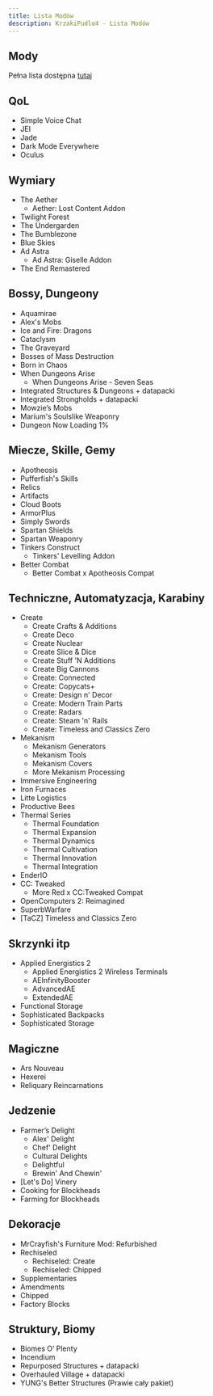 ```yaml
---
title: Lista Modów
description: KrzakiPudlo4 - Lista Modów
---
```


## Mody 
Pełna lista dostępna [tutaj](https://github.com/mr00k3/KrzakiPudlo4/blob/main/modlist.txt)

## QoL

- Simple Voice Chat
- JEI
- Jade
- Dark Mode Everywhere
- Oculus

## Wymiary

- The Aether
	- Aether: Lost Content Addon
- Twilight Forest  
- The Undergarden  
- The Bumblezone  
- Blue Skies  
- Ad Astra  
	- Ad Astra: Giselle Addon
- The End Remastered    

## Bossy, Dungeony

- Aquamirae
- Alex's Mobs
- Ice and Fire: Dragons  
- Cataclysm  
- The Graveyard
- Bosses of Mass Destruction  
- Born in Chaos
- When Dungeons Arise
	- When Dungeons Arise - Seven Seas  
- Integrated Structures & Dungeons + datapacki  
- Integrated Strongholds + datapacki
- Mowzie’s Mobs
- Marium's Soulslike Weaponry
- Dungeon Now Loading 1%

## Miecze, Skille, Gemy

- Apotheosis  
- Pufferfish's Skills    
- Relics
- Artifacts
- Cloud Boots
- ArmorPlus
- Simply Swords
- Spartan Shields
- Spartan Weaponry
- Tinkers Construct
	- Tinkers' Levelling Addon
- Better Combat
	- Better Combat x Apotheosis Compat

## Techniczne, Automatyzacja, Karabiny

- Create
	- Create Crafts & Additions
	- Create Deco
	- Create Nuclear
	- Create Slice & Dice
	- Create Stuff 'N Additions
	- Create Big Cannons
	- Create: Connected 
	- Create: Copycats+
	- Create: Design n' Decor
	- Create: Modern Train Parts   
	- Create: Radars  
	- Create: Steam 'n' Rails
	- Create: Timeless and Classics Zero
- Mekanism
	- Mekanism Generators
	- Mekanism Tools
	- Mekanism Covers
	- More Mekanism Processing
- Immersive Engineering
- Iron Furnaces
- Litte Logistics
- Productive Bees
- Thermal Series
	- Thermal Foundation
	- Thermal Expansion
	- Thermal Dynamics
	- Thermal Cultivation
	- Thermal Innovation
	- Thermal Integration  
- EnderIO  
- CC: Tweaked
	- More Red x CC:Tweaked Compat
- OpenComputers 2: Reimagined  
- SuperbWarfare
- [TaCZ] Timeless and Classics Zero

## Skrzynki itp

- Applied Energistics 2
	- Applied Energistics 2 Wireless Terminals
    - AEInfinityBooster
    - AdvancedAE
    - ExtendedAE
- Functional Storage
- Sophisticated Backpacks
- Sophisticated Storage

## Magiczne

- Ars Nouveau  
- Hexerei  
- Reliquary Reincarnations

## Jedzenie

- Farmer’s Delight
	- Alex' Delight
	- Chef' Delight
	- Cultural Delights
	- Delightful
	- Brewin' And Chewin'
- [Let's Do] Vinery
- Cooking for Blockheads
- Farming for Blockheads


## Dekoracje

- MrCrayfish's Furniture Mod: Refurbished
- Rechiseled
	- Rechiseled: Create
	- Rechiseled: Chipped
- Supplementaries
- Amendments
- Chipped
- Factory Blocks

## Struktury, Biomy

- Biomes O’ Plenty  
- Incendium
- Repurposed Structures + datapacki
- Overhauled Village + datapacki
- YUNG's Better Structures (Prawie cały pakiet)